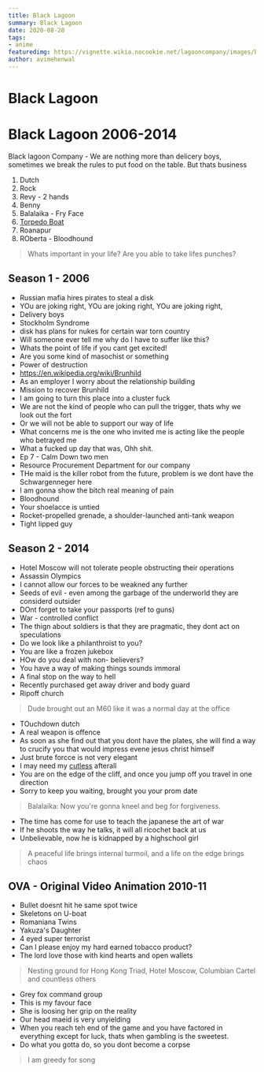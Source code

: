```yaml
---
title: Black Lagoon
summary: Black Lagoon
date: 2020-08-28
tags:
- anime
featuredimg: https://vignette.wikia.nocookie.net/lagooncompany/images/b/b1/Black_Lagoon.jpg/revision/latest?cb=20110718042001
author: avimehenwal
---
```


# Black Lagoon



# Black Lagoon 2006-2014

<TagLinks />

Black lagoon Company - We are nothing more than delicery boys, sometimes we break the rules to
put food on the table. But thats business

1. Dutch
2. Rock
3. Revy - 2 hands
4. Benny
5. Balalaika - Fry Face
6. [Torpedo Boat](https://en.wikipedia.org/wiki/Torpedo_boat)
7. Roanapur
8. ROberta - Bloodhound

> Whats important in your life? Are you able to take lifes punches?

## Season 1 - 2006

* Russian mafia hires pirates to steal a disk
* YOu are joking right, YOu are joking right, YOu are joking right,
* Delivery boys
* Stockholm Syndrome
* disk has plans for nukes for certain war torn country
* Will someone ever tell me why do I have to suffer like this?
* Whats the point of life if you cant get excited!
* Are you some kind of masochist or something
* Power of destruction
* https://en.wikipedia.org/wiki/Brunhild
* As an employer I worry about the relationship building
* Mission to recover Brunhild
* I am going to turn this place into a cluster fuck
* We are not the kind of people who can pull the trigger, thats why we look out the fort
* Or we will not be able to support our way of life
* What concerns me is the one who invited me is acting like the people who betrayed me
* What a fucked up day that was, Ohh shit.
* Ep 7 - Calm Down two men
* Resource Procurement Department for our company
* THe maid is the killer robot from the future, problem is we dont have the Schwargenneger here
* I am gonna show the bitch real meaning of pain
* Bloodhound
* Your shoelacce is untied
* Rocket-propelled grenade, a shoulder-launched anti-tank weapon
* Tight lipped guy

## Season 2 - 2014

* Hotel Moscow will not tolerate people obstructing their operations
* Assassin Olympics
* I cannot allow our forces to be weakned any further
* Seeds of evil - even among the garbage of the underworld they are considerd outsider
* DOnt forget to take your passports (ref to guns)
* War - controlled conflict
* The thign about soldiers is that they are pragmatic, they dont act on speculations
* Do we look like a philanthroist to you?
* You are like a frozen jukebox
* HOw do you deal with non- believers?
* You have a way of making things sounds immoral
* A final stop on the way to hell
* Recently purchased get away driver and body guard
* Ripoff church

> Dude brought out an M60 like it was a normal day at the office

* TOuchdown dutch
* A real weapon is offence
* As soon as she find out that you dont have the plates, she will find a way to crucify you that would impress evene  jesus christ himself
* Just brute forcce is not very elegant
* I may need my [cutless](https://en.wikipedia.org/wiki/Cutlass) afterall
* You are on the edge of the cliff, and once you jump off you travel in one direction
* Sorry to keep you waiting, brought you your prom date

> Balalaika: Now you're gonna kneel and beg for forgiveness.

* The time has come for use to teach the japanese the art of war
* If he shoots the way he talks, it will all ricochet back at us
* Unbelievable, now he is kidnapped by a highschool girl

> A peaceful life brings internal turmoil, and a life on the edge brings chaos

## OVA - Original Video Animation 2010-11

* Bullet doesnt hit he same spot twice
* Skeletons on U-boat
* Romaniana Twins
* Yakuza's Daughter
* 4 eyed super terrorist
* Can I please enjoy my hard earned tobacco product?
* The lord love those with kind hearts and open wallets

> Nesting ground for Hong Kong Triad, Hotel Moscow, Columbian Cartel and countless others

* Grey fox command group
* This is my favour face
* She is loosing her grip on the reality
* Our head maeid is very unyielding
* When you reach teh end of the game and you have factored in everything except for luck, thats when gambling is the sweetest.
* Do what you gotta do, so you dont become a corpse

> I am greedy for song

<Footer />

